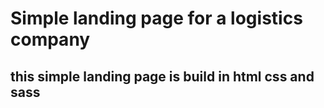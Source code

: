 # Simple landing page for a logistics company

## this simple landing page is build in html css and sass